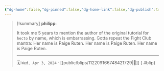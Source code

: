 ```yaml
---
{"dg-home":false,"dg-pinned":false,"dg-home-link":false,"dg-publish":true,"type":"blip","disabled rules":["yaml-title","yaml-title-alias","file-name-heading"],"title":"philipp on mastodon @ 2024-04-03","created-date":"2024-04-03T20:26:46","id":112209166748421730,"updated-date":"2025-05-02T08:50:44","dg-path":"blips/112209166748421729.md","permalink":"/blips/112209166748421729/","dgPassFrontmatter":true,"created":"2024-04-03T20:26:46","updated":"2025-05-02T08:50:44"}
---
```


> [!summary] **philipp**:
>
> It took me 5 years to mention the author of the original tutorial for `hecto` by name, which is embarrassing. Gotta repeat the Fight Club mantra: Her name is Paige Ruten. Her name is Paige Ruten. Her name is Paige Ruten.
> - - -
>
> 🗓️ `Wed, Apr 3, 2024` · [[public/blips/112209166748421729\|🔗]]
{ #blip}

